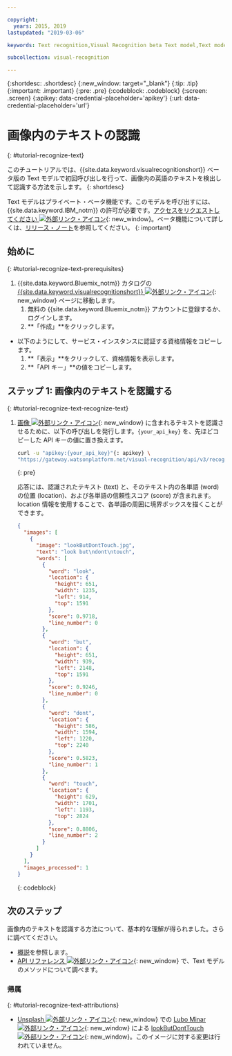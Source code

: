```yaml
---

copyright:
  years: 2015, 2019
lastupdated: "2019-03-06"

keywords: Text recognition,Visual Recognition beta Text model,Text model,recognize text

subcollection: visual-recognition

---
```


{:shortdesc: .shortdesc}
{:new_window: target="_blank"}
{:tip: .tip}
{:important: .important}
{:pre: .pre}
{:codeblock: .codeblock}
{:screen: .screen}
{:apikey: data-credential-placeholder='apikey'}
{:url: data-credential-placeholder='url'}

# 画像内のテキストの認識
{: #tutorial-recognize-text}

このチュートリアルでは、{{site.data.keyword.visualrecognitionshort}} ベータ版の Text モデルで初回呼び出しを行って、画像内の英語のテキストを検出して認識する方法を示します。
{: shortdesc}

Text モデルはプライベート・ベータ機能です。このモデルを呼び出すには、{{site.data.keyword.IBM_notm}} の許可が必要です。[アクセスをリクエストしてください ![外部リンク・アイコン](../../icons/launch-glyph.svg "外部リンク・アイコン")](https://datasciencex.typeform.com/to/nU6efl){: new_window}。ベータ機能について詳しくは、[リリース・ノート](/docs/services/visual-recognition?topic=visual-recognition-release-notes#beta)を参照してください。
{: important}

## 始めに
{: #tutorial-recognize-text-prerequisites}

1.  {{site.data.keyword.Bluemix_notm}} カタログの [{{site.data.keyword.visualrecognitionshort}} ![外部リンク・アイコン](../../icons/launch-glyph.svg "外部リンク・アイコン")](https://{DomainName}/catalog/services/visual-recognition){: new_window} ページに移動します。
    1.  無料の {{site.data.keyword.Bluemix_notm}} アカウントに登録するか、ログインします。
    1.  **「作成」**をクリックします。
- 以下のようにして、サービス・インスタンスに認証する資格情報をコピーします。
    1.  **「表示」**をクリックして、資格情報を表示します。
    1.  **「API キー」**の値をコピーします。

## ステップ 1: 画像内のテキストを認識する
{: #tutorial-recognize-text-recognize-text}

1.  [画像 ![外部リンク・アイコン](../../icons/launch-glyph.svg "外部リンク・アイコン")](https://watson-developer-cloud.github.io/doc-tutorial-downloads/visual-recognition/lookButDontTouch.jpg){: new_window} に含まれるテキストを認識させるために、以下の呼び出しを発行します。`{your_api_key}` を、先ほどコピーした API キーの値に置き換えます。

    ```bash
    curl -u "apikey:{your_api_key}"{: apikey} \
    "https://gateway.watsonplatform.net/visual-recognition/api/v3/recognize_text?url=https://watson-developer-cloud.github.io/doc-tutorial-downloads/visual-recognition/lookButDontTouch.jpg&version=2018-03-19"
    ```
    {: pre}

    応答には、認識されたテキスト (text) と、そのテキスト内の各単語 (word) の位置 (location)、および各単語の信頼性スコア (score) が含まれます。location 情報を使用することで、各単語の周囲に境界ボックスを描くことができます。

    ```json
    {
      "images": [
        {
          "image": "lookButDontTouch.jpg",
          "text": "look but\ndont\ntouch",
          "words": [
            {
              "word": "look",
              "location": {
                "height": 651,
                "width": 1235,
                "left": 914,
                "top": 1591
              },
              "score": 0.9718,
              "line_number": 0
            },
            {
              "word": "but",
              "location": {
                "height": 651,
                "width": 939,
                "left": 2148,
                "top": 1591
              },
              "score": 0.9246,
              "line_number": 0
            },
            {
              "word": "dont",
              "location": {
                "height": 586,
                "width": 1594,
                "left": 1220,
                "top": 2240
              },
              "score": 0.5823,
              "line_number": 1
            },
            {
              "word": "touch",
              "location": {
                "height": 629,
                "width": 1701,
                "left": 1193,
                "top": 2824
              },
              "score": 0.8806,
              "line_number": 2
            }
          ]
        }
      ],
      "images_processed": 1
    }
    ```
    {: codeblock}

## 次のステップ

画像内のテキストを認識する方法について、基本的な理解が得られました。さらに調べてください。

- [概説](/docs/services/visual-recognition?topic=visual-recognition-text-recognition-in-natural-scenes-beta-#text-recognition-in-natural-scenes-beta-)を参照します。
- [API リファレンス ![外部リンク・アイコン](../../icons/launch-glyph.svg "外部リンク・アイコン")](https://{DomainName}/apidocs/visual-recognition/visual-recognition-v3-text#recognize-text-in-an-image-get-beta){: new_window} で、Text モデルのメソッドについて調べます。

### 帰属
{: #tutorial-recognize-text-attributions}

- [Unsplash ![外部リンク・アイコン](../../icons/launch-glyph.svg "外部リンク・アイコン")](https://unsplash.com/?utm_source=unsplash&utm_medium=referral&utm_content=creditCopyText){: new_window} での [Lubo Minar ![外部リンク・アイコン](../../icons/launch-glyph.svg "外部リンク・アイコン")](https://unsplash.com/@bubo){: new_window} による [lookButDontTouch ![外部リンク・アイコン](../../icons/launch-glyph.svg "外部リンク・アイコン")](https://unsplash.com/photos/WrvDSkS2yu4?utm_source=unsplash&utm_medium=referral&utm_content=creditCopyText){: new_window}。このイメージに対する変更は行われていません。
